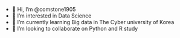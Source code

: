 - 👋 Hi, I’m @comstone1905
- 👀 I’m interested in Data Science
- 🌱 I’m currently learning Big data in The Cyber university of Korea
- 💞️ I’m looking to collaborate on Python and R study

<!---
comstone1905/comstone1905 is a ✨ special ✨ repository because its `README.md` (this file) appears on your GitHub profile.
You can click the Preview link to take a look at your changes.
--->
